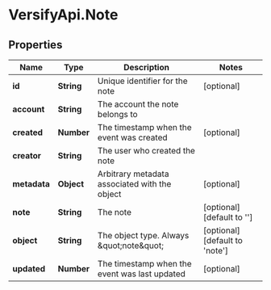 # VersifyApi.Note

## Properties

Name | Type | Description | Notes
------------ | ------------- | ------------- | -------------
**id** | **String** | Unique identifier for the note | [optional] 
**account** | **String** | The account the note belongs to | 
**created** | **Number** | The timestamp when the event was created | [optional] 
**creator** | **String** | The user who created the note | 
**metadata** | **Object** | Arbitrary metadata associated with the object | [optional] 
**note** | **String** | The note | [optional] [default to &#39;&#39;]
**object** | **String** | The object type. Always \&quot;note\&quot; | [optional] [default to &#39;note&#39;]
**updated** | **Number** | The timestamp when the event was last updated | [optional] 


